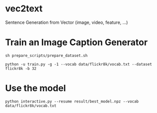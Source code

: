 # vec2text
Sentence Generation from Vector (image, video, feature, ...)

# Train an Image Caption Generator

```
sh prepare_scripts/prepare_dataset.sh
```

```
python -u train.py -g -1 --vocab data/flickr8k/vocab.txt --dataset flickr8k -b 32
```

# Use the model

```
python interactive.py --resume result/best_model.npz --vocab data/flickr8k/vocab.txt
```
